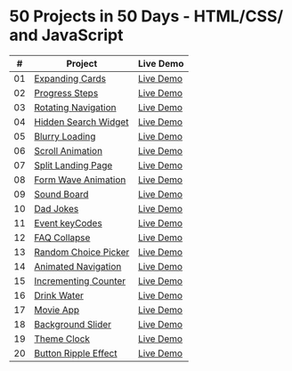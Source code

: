 ﻿# 50 Projects in 50 Days - HTML/CSS/ and JavaScript

|  #  | Project                                                                                                        | Live Demo                                                                                         |
| :-: | -------------------------------------------------------------------------------------------------------------- | ------------------------------------------------------------------------------------------------- |
| 01  | [Expanding Cards](https://github.com/NayLin99/50_PROJECTS_IN_50_DAYS/tree/master/01_expanding_cards)           | [Live Demo](https://naylin99.github.io/50_PROJECTS_IN_50_DAYS/01_expanding_cards/index.html)      |
| 02  | [Progress Steps](https://github.com/NayLin99/50_PROJECTS_IN_50_DAYS/tree/master/02_progress_steps)             | [Live Demo](https://naylin99.github.io/50_PROJECTS_IN_50_DAYS/02_progress_steps/index.html)       |
| 03  | [Rotating Navigation](https://github.com/NayLin99/50_PROJECTS_IN_50_DAYS/tree/master/03_rotating_navigation)   | [Live Demo](https://naylin99.github.io/50_PROJECTS_IN_50_DAYS/03_rotating_navigation/index.html)  |
| 04  | [Hidden Search Widget](https://github.com/NayLin99/50_PROJECTS_IN_50_DAYS/tree/master/04_hidden_search_widget) | [Live Demo](https://naylin99.github.io/50_PROJECTS_IN_50_DAYS/04_hidden_search_widget/index.html) |
| 05  | [Blurry Loading](https://github.com/NayLin99/50_PROJECTS_IN_50_DAYS/tree/master/05_blurry_loading)             | [Live Demo](https://naylin99.github.io/50_PROJECTS_IN_50_DAYS/05_blurry_loading/index.html)       |
| 06  | [Scroll Animation](https://github.com/NayLin99/50_PROJECTS_IN_50_DAYS/tree/master/06_scroll_animation)         | [Live Demo](https://naylin99.github.io/50_PROJECTS_IN_50_DAYS/06_scroll_animation/index.html)     |
| 07  | [Split Landing Page](https://github.com/NayLin99/50_PROJECTS_IN_50_DAYS/tree/master/07_split_landing_page)     | [Live Demo](https://naylin99.github.io/50_PROJECTS_IN_50_DAYS/07_split_landing_page/index.html)   |
| 08  | [Form Wave Animation](https://github.com/NayLin99/50_PROJECTS_IN_50_DAYS/tree/master/08_form_wave_animation)   | [Live Demo](https://naylin99.github.io/50_PROJECTS_IN_50_DAYS/08_form_wave_animation/index.html)  |
| 09  | [Sound Board](https://github.com/NayLin99/50_PROJECTS_IN_50_DAYS/tree/master/09_sound_board)                   | [Live Demo](https://naylin99.github.io/50_PROJECTS_IN_50_DAYS/09_sound_board/index.html)          |
| 10  | [Dad Jokes](https://github.com/NayLin99/50_PROJECTS_IN_50_DAYS/tree/master/10_dad_jokes)                       | [Live Demo](https://naylin99.github.io/50_PROJECTS_IN_50_DAYS/10_dad_jokes/index.html)            |
| 11  | [Event keyCodes](https://github.com/NayLin99/50_PROJECTS_IN_50_DAYS/tree/master/11_event_keycodes)             | [Live Demo](https://naylin99.github.io/50_PROJECTS_IN_50_DAYS/11_event_keycodes/index.html)       |
| 12  | [FAQ Collapse](https://github.com/NayLin99/50_PROJECTS_IN_50_DAYS/tree/master/12_faq_collapse)                 | [Live Demo](https://naylin99.github.io/50_PROJECTS_IN_50_DAYS/12_faq_collapse/index.html)         |
| 13  | [Random Choice Picker](https://github.com/NayLin99/50_PROJECTS_IN_50_DAYS/tree/master/13_random_choice_picker) | [Live Demo](https://naylin99.github.io/50_PROJECTS_IN_50_DAYS/13_random_choice_picker/index.html) |
| 14  | [Animated Navigation](https://github.com/NayLin99/50_PROJECTS_IN_50_DAYS/tree/master/14_animated_navigation)   | [Live Demo](https://naylin99.github.io/50_PROJECTS_IN_50_DAYS/14_animated_navigation/index.html)  |
| 15  | [Incrementing Counter](https://github.com/NayLin99/50_PROJECTS_IN_50_DAYS/tree/master/15_incrementing_counter) | [Live Demo](https://naylin99.github.io/50_PROJECTS_IN_50_DAYS/15_incrementing_counter/index.html) |
| 16  | [Drink Water](https://github.com/NayLin99/50_PROJECTS_IN_50_DAYS/tree/master/16_drink_water)                   | [Live Demo](https://naylin99.github.io/50_PROJECTS_IN_50_DAYS/16_drink_water/index.html)          |
| 17  | [Movie App](https://github.com/NayLin99/50_PROJECTS_IN_50_DAYS/tree/master/17_movie_app)                       | [Live Demo](https://naylin99.github.io/50_PROJECTS_IN_50_DAYS/17_movie_app/index.html)            |
| 18  | [Background Slider](https://github.com/NayLin99/50_PROJECTS_IN_50_DAYS/tree/master/18_background_slider)       | [Live Demo](https://naylin99.github.io/50_PROJECTS_IN_50_DAYS/18_background_slider/index.html)    |
| 19  | [Theme Clock](https://github.com/NayLin99/50_PROJECTS_IN_50_DAYS/tree/master/19_theme_clock)                   | [Live Demo](https://naylin99.github.io/50_PROJECTS_IN_50_DAYS/19_theme_clock/index.html)          |
| 20  | [Button Ripple Effect](https://github.com/NayLin99/50_PROJECTS_IN_50_DAYS/tree/master/20_ripple_effect)        | [Live Demo](https://naylin99.github.io/50_PROJECTS_IN_50_DAYS/20_ripple_effect/index.html)        |
